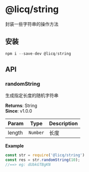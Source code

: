 
# @licq/string

封装一些字符串的操作方法

## 安装

```js
npm i --save-dev @licq/string
```

## API
### randomString 

生成指定长度的随机字符串


**Returns**: String  
**Since**: v1.0.0  

| Param | Type | Description |
| --- | --- | --- |
| length | <code>Number</code> | 长度 |

**Example**  
```js
const str = require('@licq/string')
const res = str.randomString(10);
//==> eg: dUbkGTBgKN
```
